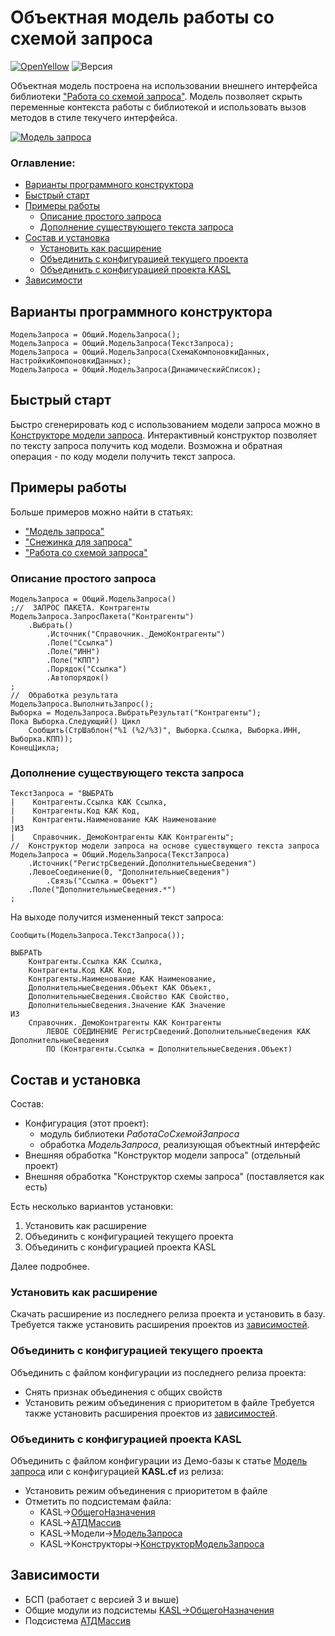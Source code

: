 # Объектная модель работы со схемой запроса

[![OpenYellow](https://img.shields.io/endpoint?url=https://openyellow.org/data/badges/2/340940374.json)](https://openyellow.org/grid?data=top&repo=340940374) ![Версия](https://img.shields.io/badge/Версия_1С-8.3.24-yellow)

Объектная модель построена на использовании внешнего интерфейса библиотеки ["Работа со схемой запроса"](https://infostart.ru/1c/articles/811832/). Модель позволяет скрыть переменные контекста работы с библиотекой и использовать вызов методов в стиле текучего интерфейса.

[![Модель запроса](https://infostart.ru/bitrix/templates/sandbox_empty/assets/tpl/abo/img/logo.svg)](https://infostart.ru/public/1390402/)
### Оглавление:
- [Варианты программного конструктора](#варианты-программного-конструктора)
- [Быстрый старт](#быстрый-старт)
- [Примеры работы](#примеры-работы)
	- [Описание простого запроса](#описание-простого-запроса)
	- [Дополнение существующего текста запроса](#дополнение-существующего-текста-запроса)
- [Состав и установка](#состав-и-установка)
	- [Установить как расширение](#установить-как-расширение)
	- [Объединить с конфигурацией текущего проекта](#объединить-с-конфигурацией-текущего-проекта)
	- [Объединить с конфигурацией проекта KASL](#объединить-с-конфигурацией-проекта-kasl)
- [Зависимости](#зависимости)
## Варианты программного конструктора

```bsl
МодельЗапроса = Общий.МодельЗапроса();
МодельЗапроса = Общий.МодельЗапроса(ТекстЗапроса);
МодельЗапроса = Общий.МодельЗапроса(СхемаКомпоновкиДанных, НастройкиКомпоновкиДанных);
МодельЗапроса = Общий.МодельЗапроса(ДинамическийСписок);
```
## Быстрый старт

Быстро сгенерировать код с использованием модели запроса можно в [Конструкторе модели запроса](https://infostart.ru/1c/articles/811832/#_Toc512118900). Интерактивный конструктор позволяет по тексту запроса получить код модели. Возможна и обратная операция - по коду модели получить текст запроса.
## Примеры работы

Больше примеров можно найти в статьях:
- ["Модель запроса"](https://infostart.ru/1c/articles/1390402/)
- ["Снежинка для запроса"](https://infostart.ru/1c/articles/1456173/)
- ["Работа со схемой запроса"](https://infostart.ru/1c/articles/811832/)
### Описание простого запроса
```bsl
МодельЗапроса = Общий.МодельЗапроса()
;//  ЗАПРОС ПАКЕТА. Контрагенты
МодельЗапроса.ЗапросПакета("Контрагенты")
    .Выбрать()
        .Источник("Справочник._ДемоКонтрагенты")
        .Поле("Ссылка")
        .Поле("ИНН")
        .Поле("КПП")
        .Порядок("Ссылка")
        .Автопорядок()
;
//  Обработка результата
МодельЗапроса.ВыполнитьЗапрос();
Выборка = МодельЗапроса.ВыбратьРезультат("Контрагенты");
Пока Выборка.Следующий() Цикл
    Сообщить(СтрШаблон("%1 (%2/%3)", Выборка.Ссылка, Выборка.ИНН, Выборка.КПП));
КонецЦикла;
```
### Дополнение существующего текста запроса

```bsl
ТекстЗапроса = "ВЫБРАТЬ
|    Контрагенты.Ссылка КАК Ссылка,
|    Контрагенты.Код КАК Код,
|    Контрагенты.Наименование КАК Наименование
|ИЗ
|    Справочник._ДемоКонтрагенты КАК Контрагенты";
//  Конструктор модели запроса на основе существующего текста запроса
МодельЗапроса = Общий.МодельЗапроса(ТекстЗапроса)
    .Источник("РегистрСведений.ДополнительныеСведения")
    .ЛевоеСоединение(0, "ДополнительныеСведения")
        .Связь("Ссылка = Объект")
    .Поле("ДополнительныеСведения.*")
;
```
На выходе получится измененный текст запроса:
```bsl
Сообщить(МодельЗапроса.ТекстЗапроса());
```

```bsl
ВЫБРАТЬ
    Контрагенты.Ссылка КАК Ссылка,
    Контрагенты.Код КАК Код,
    Контрагенты.Наименование КАК Наименование,
    ДополнительныеСведения.Объект КАК Объект,
    ДополнительныеСведения.Свойство КАК Свойство,
    ДополнительныеСведения.Значение КАК Значение
ИЗ
    Справочник._ДемоКонтрагенты КАК Контрагенты
        ЛЕВОЕ СОЕДИНЕНИЕ РегистрСведений.ДополнительныеСведения КАК ДополнительныеСведения
        ПО (Контрагенты.Ссылка = ДополнительныеСведения.Объект)
```

## Состав и установка

Состав:
- Конфигурация (этот проект):
	- модуль библиотеки *РаботаСоСхемойЗапроса*
	- обработка *МодельЗапроса*, реализующая объектный интерфейс
- Внешняя обработка "Конструктор модели запроса" (отдельный проект)
- Внешняя обработка "Конструктор схемы запроса" (поставляется как есть)

Есть несколько вариантов установки:
1. Установить как расширение
2. Объединить с конфигурацией текущего проекта
3. Объединить с конфигурацией проекта KASL

Далее подробнее.
### Установить как расширение

Скачать расширение из последнего релиза проекта и установить в базу.
Требуется также установить расширения проектов из [зависимостей](#зависимости).
### Объединить с конфигурацией текущего проекта

Объединить с файлом конфигурации из последнего релиза проекта:
- Снять признак объединения с общих свойств
- Установить режим объединения с приоритетом в файле
Требуется также установить расширения проектов из [зависимостей](#зависимости).
### Объединить с конфигурацией проекта KASL

Объединить с файлом конфигурации из Демо-базы к статье [Модель запроса](https://infostart.ru/1c/articles/1390402/) или с конфигурацией **KASL.cf** из релиза:
- Установить режим объединения с приоритетом в файле
- Отметить по подсистемам файла:
	- KASL->[ОбщегоНазначения](https://github.com/KalyakinAG/common)
	- KASL->[АТДМассив](https://github.com/KalyakinAG/adt-array)
	- KASL->Модели->[МодельЗапроса](https://github.com/KalyakinAG/query-model)
	- KASL->Конструкторы->[КонструкторМодельЗапроса](https://github.com/KalyakinAG/query-model-constructor)
## Зависимости

- БСП (работает с версией 3 и выше)
- Общие модули из подсистемы [KASL->ОбщегоНазначения](https://github.com/KalyakinAG/common)
- Подсистема [АТДМассив](https://github.com/KalyakinAG/adt-array)
